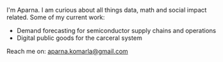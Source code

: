 I'm Aparna. I am curious about all things data, math and social impact related. Some of my current work:

- Demand forecasting for semiconductor supply chains and operations
- Digital public goods for the carceral system

Reach me on: aparna.komarla@gmail.com
